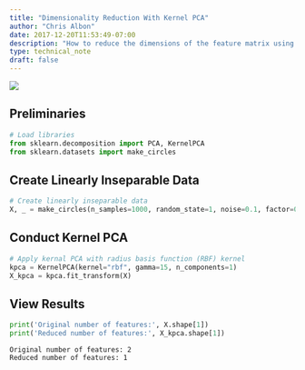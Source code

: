 ```yaml
---
title: "Dimensionality Reduction With Kernel PCA"
author: "Chris Albon"
date: 2017-12-20T11:53:49-07:00
description: "How to reduce the dimensions of the feature matrix using kernels for machine learning in Python."
type: technical_note
draft: false
---
```

<a alt="Dimensionality Reduction With Kernel PCA" href="https://machinelearningflashcards.com">
    <img src="/images/machine_learning_flashcards/Kernel_PCA_print.png" class="flashcard center-block">
</a>

## Preliminaries


```python
# Load libraries
from sklearn.decomposition import PCA, KernelPCA
from sklearn.datasets import make_circles
```

## Create Linearly Inseparable Data


```python
# Create linearly inseparable data
X, _ = make_circles(n_samples=1000, random_state=1, noise=0.1, factor=0.1)
```

## Conduct Kernel PCA


```python
# Apply kernal PCA with radius basis function (RBF) kernel
kpca = KernelPCA(kernel="rbf", gamma=15, n_components=1)
X_kpca = kpca.fit_transform(X)
```

## View Results


```python
print('Original number of features:', X.shape[1])
print('Reduced number of features:', X_kpca.shape[1])
```

    Original number of features: 2
    Reduced number of features: 1
    
